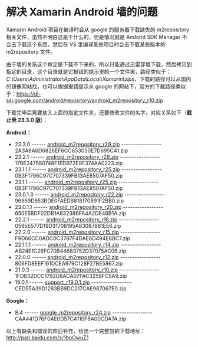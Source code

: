 # 解决 Xamarin Android 墙的问题


Xamarin Android 项目在编译时会从 google 的服务器下载缺失的 m2repository 相关文件，虽然不明白这是干什么的，但是情况就是 Andorid SDK Manager 不会去下载这个东西，然后在 VS 里编译某些项目时会去下载某些版本的 m2repository 文件。

由于墙的关系这个肯定是下载不下来的，所以只能通过迅雷穿墙下载，然后拷贝到指定的目录，这个目录就是它报错的提示里的一个文件夹，路径类似于：_C:\Users\Administrator\AppData\Local\Xamarin\zips_，下载的路径可以从国内的镜像网站找，也可以根据报错提示从 google 的网站下，官方的下载路径类似于：<https://dl-ssl.google.com/android/repository/android_m2repository_r10.zip>

下载完毕后需要放入上面的指定文件夹，还要修改文件的名字，对应关系如下（**截止至 23.3.0 版**）：

**Android：**

- 23.3.0 ------ [android_m2repository_r29.zip](https://dl-ssl.google.com/android/repository/android_m2repository_r29.zip) ----------------- 2A3A8A6D6826EF6CC653030E7D695C41.zip
- 23.2.1 ------ [android_m2repository_r28.zip](https://dl-ssl.google.com/android/repository/android_m2repository_r28.zip) ----------------- 17BE247580748F1EDB72E9F374AA0223.zip
- 23.1.1.1 ------ [android_m2repository_r25.zip](https://dl-ssl.google.com/android/repository/android_m2repository_r25.zip) ----------------- 0B3F1796C97C707339FB13AE8507AF50.zip
- 23.1.1 ------ [android_m2repository_r25.zip](https://dl-ssl.google.com/android/repository/android_m2repository_r25.zip) ----------------- 0B3F1796C97C707339FB13AE8507AF50.zip
- 23.0.1.3 ------ [android_m2repository_r22.zip](https://dl-ssl.google.com/android/repository/android_m2repository_r22.zip) ----------------- 96659D653BDE0FAEDB818170891F2BB0.zip
- 23.0.1.1 ------ [android_m2repository_r20.zip](https://dl-ssl.google.com/android/repository/android_m2repository_r20.zip) ----------------- 650E58DF02DB1A832386FA4A2DE46B1A.zip
- 22.2.1 ------ [android_m2repository_r16.zip](https://dl-ssl.google.com/android/repository/android_m2repository_r16.zip) ----------------- 0595E577D19D31708195A83087881EE6.zip
- 22.2.0 ------ [android_m2repository_r15.zip](https://dl-ssl.google.com/android/repository/android_m2repository_r15.zip) ----------------- F9D66CC0ADC0C3787F4DAE6D494E6BC7.zip
- 22.1.1.1 ------ [android_m2repository_r14.zip](https://dl-ssl.google.com/android/repository/android_m2repository_r14.zip) ----------------- AB24E1C26FC70B44683752D37075AC06.zip
- 22.0.0 ------ [android_m2repository_r12.zip](https://dl-ssl.google.com/android/repository/android_m2repository_r12.zip) ----------------- 806FD8EEF161DCEA979C128F27BE5867.zip
- 21.0.3 ------ [android_m2repository_r10.zip](https://dl-ssl.google.com/android/repository/android_m2repository_r10.zip) ----------------- 1FD832DCC1792D8ACA07FAC3259FC5A9.zip
- 19.0.1 ------ [support_r19.0.1.zip](https://dl-ssl.google.com/android/repository/support_r19.0.1.zip) ----------------- CED55A39D1283BB9DC217CAE987067E0.zip

**Google：**

- 8.4 ------ [google_m2repository_r24.zip](https://dl-ssl.google.com/android/repository/google_m2repository_r24.zip) ----------------- CAA441D76F04E0D57C4110F8A00CDA7A.zip

以上有缺失和错误的欢迎补充，给出一个完整包的下载地址：
<http://pan.baidu.com/s/1boOwuZ1>

